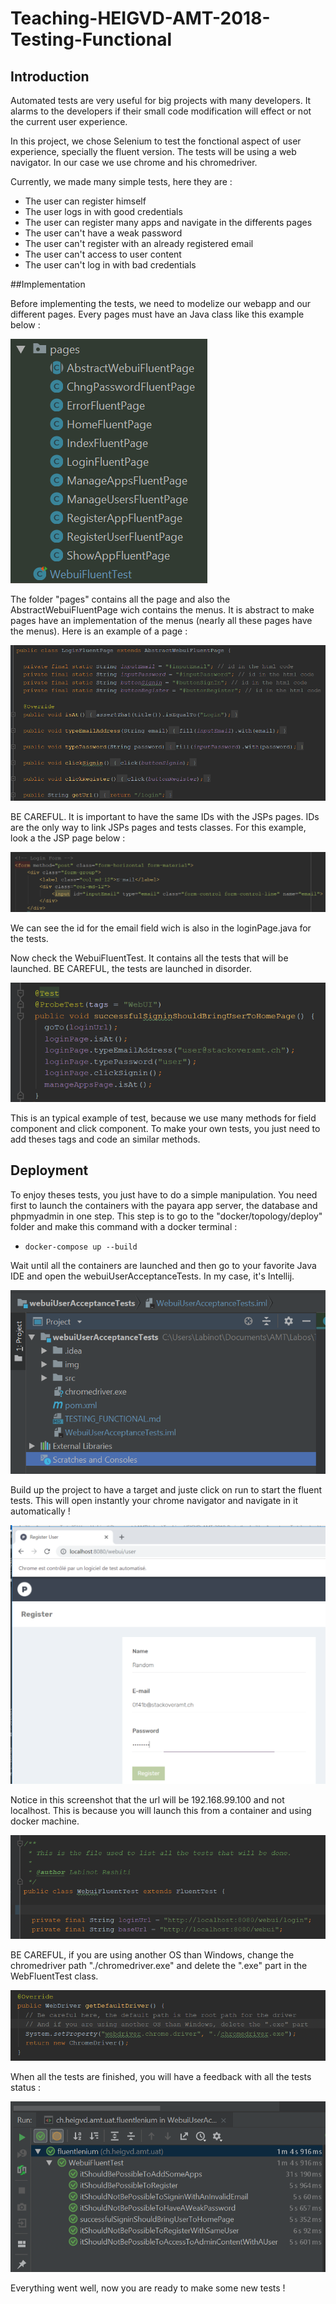 # Teaching-HEIGVD-AMT-2018-Testing-Functional
## Introduction

Automated tests are very useful for big projects with many developers. It alarms to the developers if their small code modification will effect or not the current user experience. 

In this project, we chose Selenium to test the fonctional aspect of user experience, specially the fluent version. The tests will be using a web navigator. In our case we use chrome and his chromedriver. 

Currently, we made many simple tests, here they are :

- The user can register himself
- The user logs in with good credentials
- The user can register many apps and navigate in the differents pages
- The user can't have a weak password
- The user can't register with an already registered email
- The user can't access to user content
- The user can't log in with bad credentials

##Implementation

Before implementing the tests, we need to modelize our webapp and our different pages. Every pages must have an Java class like this example below :

![1542137357652](img/classPages.png)

The folder "pages" contains all the page and also the AbstractWebuiFluentPage wich contains the menus. It is abstract to make pages have an implementation of the menus (nearly all these pages have the menus). Here is an example of a page :

![1542137357652](img/loginPage.png)

BE CAREFUL. It is important to have the same IDs with the JSPs pages. IDs are the only way to link JSPs pages and tests classes. For this example, look a the JSP page below : 

![1542137357652](img/loginJSP.png)

We can see the id for the email field wich is also in the loginPage.java for the tests.

Now check the WebuiFluentTest. It contains all the tests that will be launched. BE CAREFUL, the tests are launched in disorder.

![1542137357652](img/webuiTest.png)

This is an typical example of test, because we use many methods for field component and click component. To make your own tests, you just need to add theses tags and code an similar methods.

## Deployment

To enjoy theses tests, you just have to do a simple manipulation. You need first to launch the containers with the payara app server, the database and phpmyadmin in one step. This step is to go to the "docker/topology/deploy" folder and make this command with a docker terminal :

- `docker-compose up --build`

Wait until all the containers are launched and then go to your favorite Java IDE and open the webuiUserAcceptanceTests. In my case, it's Intellij.

![1542137357652](img/intellij.png)

Build up the project to have a target and juste click on run to start the fluent tests. This will open instantly your chrome navigator and navigate in it automatically !

![1542137357652](img/robot.png)

Notice in this screenshot that the url will be 192.168.99.100 and not localhost. This is because you will launch this from a container and using docker machine. 

![1542137357652](img/localhost.png)

BE CAREFUL, if you are using another OS than Windows, change the chromedriver path "./chromedriver.exe" and delete the ".exe" part in the WebFluentTest class.

![1542137357652](img/driver.png)

When all the tests are finished, you will have a feedback with all the tests status :

![1542137357652](img/testsPassed.png)

Everything went well, now you are ready to make some new tests !